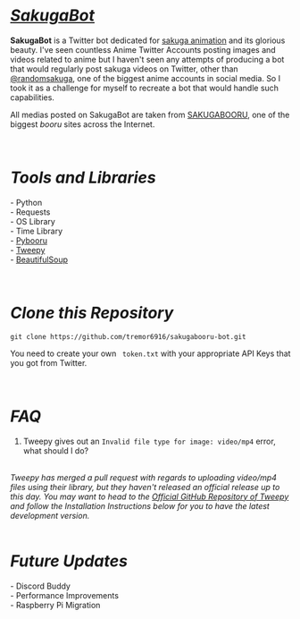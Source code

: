 <h1><i><b><a href="https://twitter.com/BotSakuga">SakugaBot</a></b></i></h1>
<p>
<b>SakugaBot</b> is a Twitter bot dedicated for <a href="https://www.liveabout.com/sakuga-animation-in-anime-144807">sakuga animation</a> and its glorious beauty. I've seen countless Anime Twitter Accounts posting images and videos related to anime but I haven't seen any attempts of producing a bot that would regularly post sakuga videos on Twitter, other than <a href="https://twitter.com/randomsakuga">@randomsakuga</a>, one of the biggest anime accounts in social media. So I took it as a challenge for myself to recreate a bot that would handle such capabilities.

All medias posted on SakugaBot are taken from <a href="https://www.sakugabooru.com/post">SAKUGABOORU</a>, one of the biggest <i>booru</i> sites across the Internet.
</p>
<br>
<p>
<h1><b><i>Tools and Libraries</i></b></h1>
 - Python
<br>
- Requests
<br>
- OS Library
<br>
- Time Library
<br>
 - <a href="https://pybooru.readthedocs.io/en/stable/index.html">Pybooru</a>
 <br>
 - <a href="https://www.tweepy.org/">Tweepy</a>
 <br>
  - <a href="https://www.crummy.com/software/BeautifulSoup/bs4/doc/">BeautifulSoup</a>
</p>
<br>

<h1><b><i>Clone this Repository</i></b></h1>

``` 
git clone https://github.com/tremor6916/sakugabooru-bot.git
```
You need to create your own ``` token.txt``` with your appropriate API Keys that you got from Twitter.

<br>
<h1><b><i>FAQ</i></b></h1>

1. Tweepy gives out an ```Invalid file type for image: video/mp4``` error, what should I do?
<br>
<i>Tweepy has merged a pull request with regards to uploading video/mp4 files using their library, but they haven't released an official release up to this day. You may want to head to the <a href="https://github.com/tweepy/tweepy">Official GitHub Repository of Tweepy</a> and follow the Installation Instructions below for you to have the latest development version.</i>
<br>

<br>
<h1><b><i>Future Updates</i></b></h1>
- Discord Buddy <br>
- Performance Improvements <br>
- Raspberry Pi Migration 





